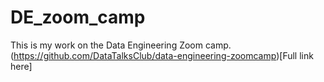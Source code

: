 # DE_zoom_camp
This is my work on the Data Engineering Zoom camp.
(https://github.com/DataTalksClub/data-engineering-zoomcamp)[Full link here]
